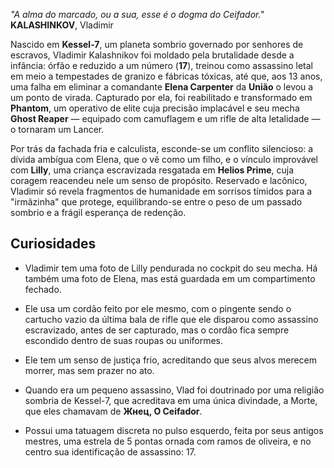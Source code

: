 *"A alma do marcado, ou a sua, esse é o dogma do Ceifador."*  
**KALASHINKOV**, Vladimir

Nascido em **Kessel-7**, um planeta sombrio governado por senhores de escravos, Vladimir Kalashnikov foi moldado pela brutalidade desde a infância: órfão e reduzido a um número (**17**), treinou como assassino letal em meio a tempestades de granizo e fábricas tóxicas, até que, aos 13 anos, uma falha em eliminar a comandante **Elena Carpenter** da **União** o levou a um ponto de virada. Capturado por ela, foi reabilitado e transformado em **Phantom**, um operativo de elite cuja precisão implacável e seu mecha **Ghost Reaper** — equipado com camuflagem e um rifle de alta letalidade — o tornaram um Lancer. 

Por trás da fachada fria e calculista, esconde-se um conflito silencioso: a dívida ambígua com Elena, que o vê como um filho, e o vínculo improvável com **Lilly**, uma criança escravizada resgatada em **Helios Prime**, cuja coragem reacendeu nele um senso de propósito. Reservado e lacônico, Vladimir só revela fragmentos de humanidade em sorrisos tímidos para a "irmãzinha" que protege, equilibrando-se entre o peso de um passado sombrio e a frágil esperança de redenção.

## Curiosidades

- Vladimir tem uma foto de Lilly pendurada no cockpit do seu mecha. Há também uma foto de Elena, mas está guardada em um compartimento fechado.

- Ele usa um cordão feito por ele mesmo, com o pingente sendo o cartucho vazio da última bala de rifle que ele disparou como assassino escravizado, antes de ser capturado, mas o cordão fica sempre escondido dentro de suas roupas ou uniformes.

- Ele tem um senso de justiça frio, acreditando que seus alvos merecem morrer, mas sem prazer no ato.

- Quando era um pequeno assassino, Vlad foi doutrinado por uma religião sombria de Kessel-7, que acreditava em uma única divindade, a Morte, que eles chamavam de **Жнец, O Ceifador**.

- Possui uma tatuagem discreta no pulso esquerdo, feita por seus antigos mestres, uma estrela de 5 pontas ornada com ramos de oliveira, e no centro sua identificação de assassino: 17.